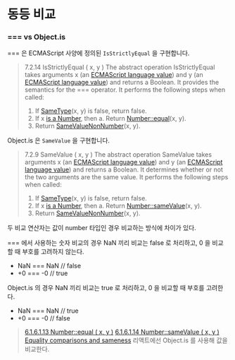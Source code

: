 # 동등 비교

### === vs Object.is

=== 은 ECMAScript 사양에 정의된 `IsStrictlyEqual` 을 구현합니다.

>7.2.14 IsStrictlyEqual ( x, y )
The abstract operation IsStrictlyEqual takes arguments x (an [ECMAScript language value](https://tc39.es/ecma262/multipage/ecmascript-data-types-and-values.html#sec-ecmascript-language-types)) and y (an [ECMAScript language value](https://tc39.es/ecma262/multipage/ecmascript-data-types-and-values.html#sec-ecmascript-language-types)) and returns a Boolean. It provides the semantics for the === operator. It performs the following steps when called:
>
>1. If [SameType](https://tc39.es/ecma262/multipage/abstract-operations.html#sec-sametype)(x, y) is false, return false.
>2. If x [is a Number](https://tc39.es/ecma262/multipage/ecmascript-data-types-and-values.html#sec-ecmascript-language-types-number-type), then
   a. Return [Number::equal](https://tc39.es/ecma262/multipage/ecmascript-data-types-and-values.html#sec-numeric-types-number-equal)(x, y).
>3. Return [SameValueNonNumber](https://tc39.es/ecma262/multipage/abstract-operations.html#sec-samevaluenonnumber)(x, y).

Object.is 은 `SameValue` 을 구현합니다.

>7.2.9 SameValue ( x, y )
The abstract operation SameValue takes arguments x (an [ECMAScript language value](https://tc39.es/ecma262/multipage/ecmascript-data-types-and-values.html#sec-ecmascript-language-types)) and y (an [ECMAScript language value](https://tc39.es/ecma262/multipage/ecmascript-data-types-and-values.html#sec-ecmascript-language-types)) and returns a Boolean. It determines whether or not the two arguments are the same value. It performs the following steps when called:
>
>1. If [SameType](https://tc39.es/ecma262/multipage/abstract-operations.html#sec-sametype)(x, y) is false, return false.
>2. If x [is a Number](https://tc39.es/ecma262/multipage/ecmascript-data-types-and-values.html#sec-ecmascript-language-types-number-type), then
   a. Return [Number::sameValue](https://tc39.es/ecma262/multipage/ecmascript-data-types-and-values.html#sec-numeric-types-number-sameValue)(x, y).
>3. Return [SameValueNonNumber](https://tc39.es/ecma262/multipage/abstract-operations.html#sec-samevaluenonnumber)(x, y).

두 비교 연산자는 값이 number 타입인 경우 비교하는 방식에 차이가 있다.

=== 에서 사용하는 숫자 비교의 경우 NaN 끼리 비교는 false 로 처리하고, 0 을 비교할 때 부호를 고려하지 않는다.
- NaN === NaN // false
- +0 === -0 // true

Object.is 의 경우 NaN 끼리 비교는 true 로 처리하고, 0 을 비교할 때 부호를 고려한다.
- NaN === NaN // true
- +0 === -0 // false

>[6.1.6.1.13 Number::equal ( x, y )](https://tc39.es/ecma262/multipage/ecmascript-data-types-and-values.html#sec-numeric-types-number-equal)
>[6.1.6.1.14 Number::sameValue ( x, y )](https://tc39.es/ecma262/multipage/ecmascript-data-types-and-values.html#sec-numeric-types-number-sameValue)
>[Equality comparisons and sameness](https://developer.mozilla.org/en-US/docs/Web/JavaScript/Guide/Equality_comparisons_and_sameness)
> 리액트에선 Object.is 를 사용해 값을 비교한다.
